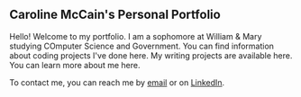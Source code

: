 ## Caroline McCain's Personal Portfolio

Hello! Welcome to my portfolio. I am a sophomore at William & Mary studying COmputer Science and Government. 
You can find information about coding projects I've done here.
My writing projects are available here.
You can learn more about me here.

To contact me, you can reach me by [email](mailto:cfmccain@email.wm.edu) or on [LinkedIn](https://www.linkedin.com/in/caroline-mccain/).
